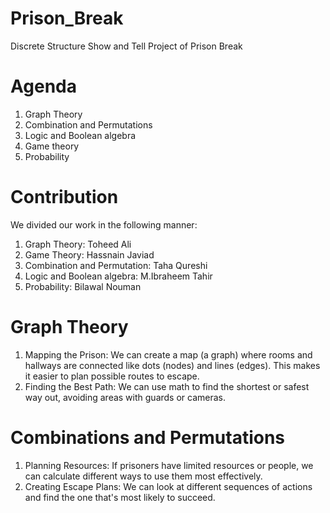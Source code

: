 # Prison_Break
Discrete Structure Show and Tell Project of Prison Break
# Agenda
1. Graph Theory​
2. Combination and Permutations ​
3. Logic and Boolean algebra​
4. Game theory​
5. Probability​
# Contribution 
We divided our work in the following manner:
1. Graph Theory: Toheed Ali
2. Game Theory: Hassnain Javiad
3. Combination and Permutation: Taha Qureshi
4. Logic and Boolean algebra​: M.Ibraheem Tahir
5. Probability: Bilawal Nouman
# Graph Theory
1. Mapping the Prison: We can create a map (a graph) where rooms and hallways are connected like dots (nodes) and lines (edges). This makes it easier to plan possible routes to escape.​
2. Finding the Best Path: We can use math to find the shortest or safest way out, avoiding areas with guards or cameras.​
# Combinations and Permutations
1. Planning Resources: If prisoners have limited resources or people, we can calculate different ways to use them most effectively.
2. Creating Escape Plans: We can look at different sequences of actions and find the one that's most likely to succeed.
